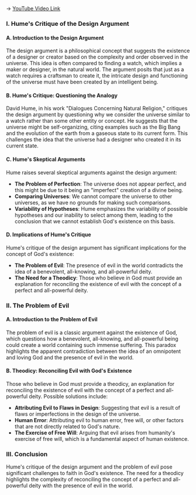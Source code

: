 -> [YouTube Video Link](https://www.youtube.com/watch?v=ZhPWjGEfRx0&list=PLzWd5Ny3vW3TmAbJH3fYMRjNUptY0uPW8&index=17&pp=iAQB)

### I. Hume's Critique of the Design Argument
#### A. Introduction to the Design Argument

The design argument is a philosophical concept that suggests the existence of a designer or creator based on the complexity and order observed in the universe. This idea is often compared to finding a watch, which implies a maker or designer, in the natural world. The argument posits that just as a watch requires a craftsman to create it, the intricate design and functioning of the universe must have been created by an intelligent being.

#### B. Hume's Critique: Questioning the Analogy

David Hume, in his work "Dialogues Concerning Natural Religion," critiques the design argument by questioning why we consider the universe similar to a watch rather than some other entity or concept. He suggests that the universe might be self-organizing, citing examples such as the Big Bang and the evolution of the earth from a gaseous state to its current form. This challenges the idea that the universe had a designer who created it in its current state.

#### C. Hume's Skeptical Arguments

Hume raises several skeptical arguments against the design argument:

*   **The Problem of Perfection**: The universe does not appear perfect, and this might be due to it being an "imperfect" creation of a divine being.
*   **Comparing Universes**: We cannot compare the universe to other universes, as we have no grounds for making such comparisons.
*   **Variability of Hypotheses**: Hume emphasizes the variability of possible hypotheses and our inability to select among them, leading to the conclusion that we cannot establish God's existence on this basis.

#### D. Implications of Hume's Critique

Hume's critique of the design argument has significant implications for the concept of God's existence:

*   **The Problem of Evil**: The presence of evil in the world contradicts the idea of a benevolent, all-knowing, and all-powerful deity.
*   **The Need for a Theodicy**: Those who believe in God must provide an explanation for reconciling the existence of evil with the concept of a perfect and all-powerful deity.

### II. The Problem of Evil
#### A. Introduction to the Problem of Evil

The problem of evil is a classic argument against the existence of God, which questions how a benevolent, all-knowing, and all-powerful being could create a world containing such immense suffering. This paradox highlights the apparent contradiction between the idea of an omnipotent and loving God and the presence of evil in the world.

#### B. Theodicy: Reconciling Evil with God's Existence

Those who believe in God must provide a theodicy, an explanation for reconciling the existence of evil with the concept of a perfect and all-powerful deity. Possible solutions include:

*   **Attributing Evil to Flaws in Design**: Suggesting that evil is a result of flaws or imperfections in the design of the universe.
*   **Human Error**: Attributing evil to human error, free will, or other factors that are not directly related to God's nature.
*   **The Exercise of Free Will**: Arguing that evil arises from humanity's exercise of free will, which is a fundamental aspect of human existence.

### III. Conclusion
Hume's critique of the design argument and the problem of evil pose significant challenges to faith in God's existence. The need for a theodicy highlights the complexity of reconciling the concept of a perfect and all-powerful deity with the presence of evil in the world.
